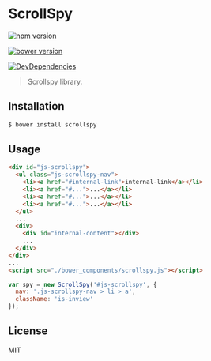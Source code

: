 # ScrollSpy

[![npm version](https://img.shields.io/npm/v/scrollspy-js.svg?style=flat)](https://github.com/makotot/scrollspy)

[![bower version](https://img.shields.io/bower/v/scrollspy.svg?style=flat)](https://github.com/makotot/scrollspy)

[![DevDependencies](http://img.shields.io/david/dev/makotot/scrollspy.svg?style=flat)](https://github.com/makotot/scrollspy)

> Scrollspy library.

## Installation

```sh
$ bower install scrollspy
```

## Usage

```html
<div id="js-scrollspy">
  <ul class="js-scrollspy-nav">
    <li><a href="#internal-link">internal-link</a></li>
    <li><a href="#...">...</a></li>
    <li><a href="#...">...</a></li>
    <li><a href="#...">...</a></li>
  </ul>
  ...
  <div>
    <div id="internal-content"></div>
    ...
  </div>
</div>
...
<script src="./bower_components/scrollspy.js"></script>
```

```js
var spy = new ScrollSpy('#js-scrollspy', {
  nav: '.js-scrollspy-nav > li > a',
  className: 'is-inview'
});
```


## License

MIT
